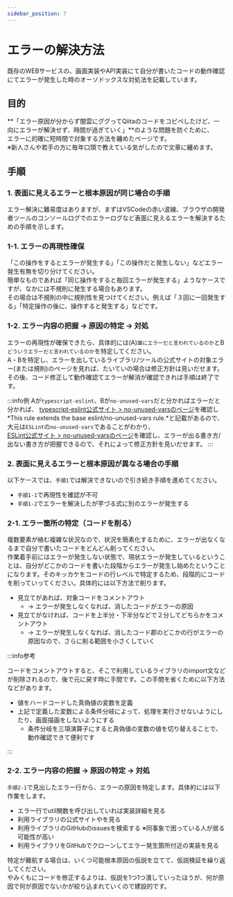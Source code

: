 ```yaml
---
sidebar_position: 7
---
```


# エラーの解決方法

既存のWEBサービスの、画面実装やAPI実装にて自分が書いたコードの動作確認にてエラーが発生した時のオーソドックスな対処法を記載しています。

## 目的

**「エラー原因が分からず闇雲にググってQiitaのコードをコピペしたけど、一向にエラーが解決せず、時間が過ぎていく」**のような問題を防ぐために、  
エラーに的確に短時間で対象する方法を纏めたページです。  
※新人さんや若手の方に毎年口頭で教えている気がしたので文章に纏めます。

## 手順

### 1. 表面に見えるエラーと根本原因が同じ場合の手順

エラー解決に難易度はありますが、まずはVSCodeの赤い波線、ブラウザの開発者ツールのコンソールログでのエラーログなど表面に見えるエラーを解決するための手順を示します。

### 1-1. エラーの再現性確保

「この操作をするとエラーが発生する」「この操作だと発生しない」などエラー発生有無を切り分けてください。  
簡単なものであれば「同じ操作をすると毎回エラーが発生する」ようなケースですが、なかには不規則に発生する場合もあります。  
その場合は不規則の中に規則性を見つけてください。例えば「３回に一回発生する」「特定操作の後に、操作すると発生する」などです。

### 1-2. エラー内容の把握 → 原因の特定 → 対処

エラーの再現性が確保できたら、具体的には(A)`誰にエラーだと言われているのか`とB`どういうエラーだと言われているのか`を特定してください。  
A・Bを特定し、エラーを出しているライブラリ/ツールの公式サイトの対象エラー(または規則)のページを見れば、たいていの場合は修正方針は見いだせます。その後、コード修正して動作確認てエラーが解消が確認できれば手順は終了です。

:::info例
Aが`typescript-eslint`、Bが`no-unused-vars`だと分かればエラーだと分かれば、
[typescript-eslint公式サイト > no-unused-varsのページ](https://typescript-eslint.io/rules/no-unused-vars/)を確認し*This rule extends the base eslint/no-unused-vars rule.*と記載があるので、大元は`ESLint`の`no-unused-vars`であることがわかり、  
[ESLint公式サイト > no-unused-varsのページ](https://eslint.org/docs/latest/rules/no-unused-vars)を確認し、エラーが出る書き方/出ない書き方が把握できるので、それによって修正方針を見いだせます。
:::

### 2. 表面に見えるエラーと根本原因が異なる場合の手順

以下ケースでは、`手順1`では解決できないので引き続き手順を進めてください。

- `手順1-1`で再現性を確認が不可
- `手順1-2`でエラーを解決したが芋づる式に別のエラーが発生する

### 2-1. エラー箇所の特定（コードを削る）

複数要素が絡む複雑な状況なので、状況を簡素化するために、エラーが出なくなるまで自分で書いたコードをどんどん削ってください。  
作業着手前にはエラーが発生しない状態で、現状エラーが発生しているということは、自分がどこかのコードを書いた段階からエラーが発生し始めたということになります。そのキッカケをコードの行レベルで特定するため、段階的にコードを削っていってください。具体的には以下方法で削ります。

- 見立てがあれば、対象コードをコメントアウト
  - → エラーが発生しなくなれば、消したコードがエラーの原因
- 見立てがなければ、コードを上半分・下半分などで２分してどちらかをコメントアウト
  - → エラーが発生しなくなれば、消したコード郡のどこかの行がエラーの原因なので、さらに削る範囲を小さくしていく

:::info参考

コードをコメントアウトすると、そこで利用しているライブラリのimport文などが削除されるので、後で元に戻す時に手間です。この手間を省くために以下方法などがあります。

- 値をハードコードした真偽値の変数を定義
- 上記で定義した変数による条件分岐によって、処理を実行させないようにしたり、画面描画をしないようにする
  - 条件分岐を三項演算子にすると真偽値の変数の値を切り替えることで、動作確認できて便利です

:::

### 2-2. エラー内容の把握 → 原因の特定 → 対処

`手順2-1`で見出したエラー行から、エラーの原因を特定します。具体的には以下作業をします。

- エラー行でutil関数を呼び出していれば実装詳細を見る
- 利用ライブラリの公式サイトやを見る
- 利用ライブラリのGitHubのissuesを検索する ※同事象で困っている人が居る可能性が高い
- 利用ライブラリをGitHubでクローンしてエラー発生箇所付近の実装を見る

特定が難航する場合は、いくつ可能根本原因の仮説を立てて、仮説検証を繰り返してください。  
やみくもにコードを修正するよりは、仮説を1つ1つ潰していったほうが、何が原因で何が原因でないかが絞り込まれていくので建設的です。
